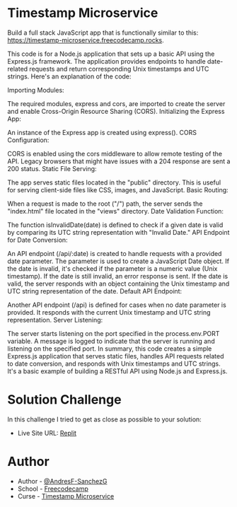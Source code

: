 # Timestamp Microservice

Build a full stack JavaScript app that is functionally similar to this: https://timestamp-microservice.freecodecamp.rocks.

This code is for a Node.js application that sets up a basic API using the Express.js framework. The application provides endpoints to handle date-related requests and return corresponding Unix timestamps and UTC strings. Here's an explanation of the code:

Importing Modules:

The required modules, express and cors, are imported to create the server and enable Cross-Origin Resource Sharing (CORS).
Initializing the Express App:

An instance of the Express app is created using express().
CORS Configuration:

CORS is enabled using the cors middleware to allow remote testing of the API.
Legacy browsers that might have issues with a 204 response are sent a 200 status.
Static File Serving:

The app serves static files located in the "public" directory. This is useful for serving client-side files like CSS, images, and JavaScript.
Basic Routing:

When a request is made to the root ("/") path, the server sends the "index.html" file located in the "views" directory.
Date Validation Function:

The function isInvalidDate(date) is defined to check if a given date is valid by comparing its UTC string representation with "Invalid Date."
API Endpoint for Date Conversion:

An API endpoint (/api/:date) is created to handle requests with a provided date parameter.
The parameter is used to create a JavaScript Date object.
If the date is invalid, it's checked if the parameter is a numeric value (Unix timestamp).
If the date is still invalid, an error response is sent.
If the date is valid, the server responds with an object containing the Unix timestamp and UTC string representation of the date.
Default API Endpoint:

Another API endpoint (/api) is defined for cases when no date parameter is provided.
It responds with the current Unix timestamp and UTC string representation.
Server Listening:

The server starts listening on the port specified in the process.env.PORT variable.
A message is logged to indicate that the server is running and listening on the specified port.
In summary, this code creates a simple Express.js application that serves static files, handles API requests related to date conversion, and responds with Unix timestamps and UTC strings. It's a basic example of building a RESTful API using Node.js and Express.js.
  
# Solution Challenge
In this challenge I tried to get as close as possible to your solution:
- Live Site URL: [Replit](https://replit.com/@AndresF-Sanchez/boilerplate-project-timestamp-3)

# Author

- Author - [@AndresF-SanchezG](https://github.com/AndresF-SanchezG)
- School - [Freecodecamp](https://www.freecodecamp.org/)
- Curse - [Timestamp Microservice](https://www.freecodecamp.org/learn/back-end-development-and-apis/back-end-development-and-apis-projects/timestamp-microservice)







